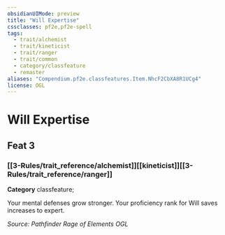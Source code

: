 ```yaml
---
obsidianUIMode: preview
title: "Will Expertise"
cssclasses: pf2e,pf2e-spell
tags:
  - trait/alchemist
  - trait/kineticist
  - trait/ranger
  - trait/common
  - category/classfeature
  - remaster
aliases: "Compendium.pf2e.classfeatures.Item.NhcF2CbXA8R1UCg4"
license: OGL
---
```

# Will Expertise
## Feat 3
### [[3-Rules/trait_reference/alchemist]][[kineticist]][[3-Rules/trait_reference/ranger]]

**Category** classfeature; 




Your mental defenses grow stronger. Your proficiency rank for Will saves increases to expert.

*Source: Pathfinder Rage of Elements*
*OGL*